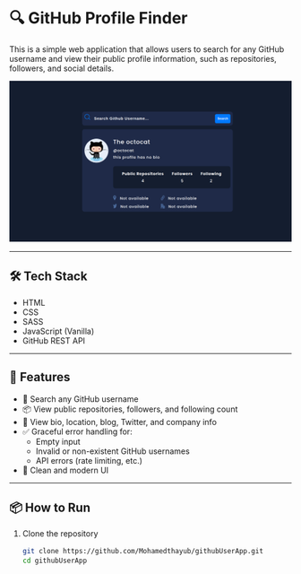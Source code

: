 # 🔍 GitHub Profile Finder

This is a simple web application that allows users to search for any GitHub username and view their public profile information, such as repositories, followers, and social details.

![App Screenshot](./assets/screenshot.png)

---

## 🛠️ Tech Stack

- HTML
- CSS
- SASS
- JavaScript (Vanilla)
- GitHub REST API

---

## 🚀 Features

- 🔎 Search any GitHub username
- 📦 View public repositories, followers, and following count
- 📄 View bio, location, blog, Twitter, and company info
- ✅ Graceful error handling for:
  - Empty input
  - Invalid or non-existent GitHub usernames
  - API errors (rate limiting, etc.)
- 🎨 Clean and modern UI

---

## 📦 How to Run

1. Clone the repository

   ```bash
   git clone https://github.com/Mohamedthayub/githubUserApp.git
   cd githubUserApp
